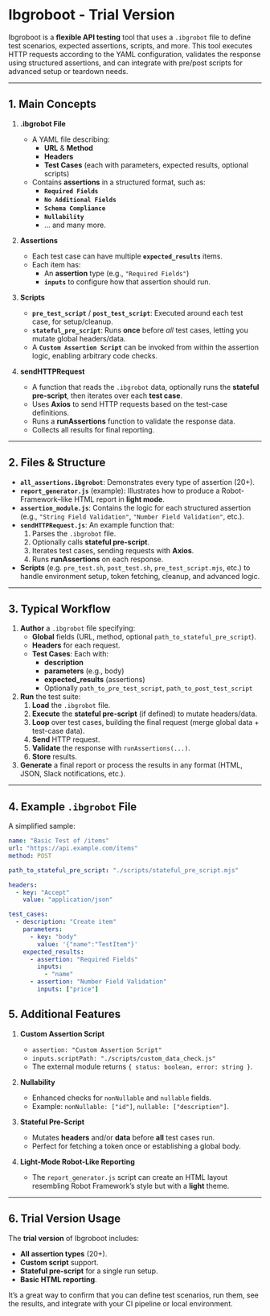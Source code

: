 # Ibgroboot - Trial Version

Ibgroboot is a **flexible API testing** tool that uses a `.ibgrobot` file to define test scenarios, expected assertions, scripts, and more. This tool executes HTTP requests according to the YAML configuration, validates the response using structured assertions, and can integrate with pre/post scripts for advanced setup or teardown needs.

---

## **1. Main Concepts**

1. **.ibgrobot File**  
   - A YAML file describing:
     - **URL** & **Method**
     - **Headers**
     - **Test Cases** (each with parameters, expected results, optional scripts)
   - Contains **assertions** in a structured format, such as:
     - **`Required Fields`**  
     - **`No Additional Fields`**  
     - **`Schema Compliance`**  
     - **`Nullability`**  
     - ... and many more.

2. **Assertions**  
   - Each test case can have multiple **`expected_results`** items.  
   - Each item has:
     - An **assertion** type (e.g., `"Required Fields"`)  
     - **`inputs`** to configure how that assertion should run.

3. **Scripts**  
   - **`pre_test_script`** / **`post_test_script`**: Executed around each test case, for setup/cleanup.  
   - **`stateful_pre_script`**: Runs **once** before *all* test cases, letting you mutate global headers/data.  
   - A **`Custom Assertion Script`** can be invoked from within the assertion logic, enabling arbitrary code checks.

4. **sendHTTPRequest**  
   - A function that reads the `.ibgrobot` data, optionally runs the **stateful pre-script**, then iterates over each **test case**.  
   - Uses **Axios** to send HTTP requests based on the test-case definitions.  
   - Runs a **runAssertions** function to validate the response data.  
   - Collects all results for final reporting.

---

## **2. Files & Structure**

- **`all_assertions.ibgrobot`**: Demonstrates every type of assertion (20+).  
- **`report_generator.js`** (example): Illustrates how to produce a Robot-Framework–like HTML report in **light mode**.  
- **`assertion_module.js`**: Contains the logic for each structured assertion (e.g., `"String Field Validation"`, `"Number Field Validation"`, etc.).  
- **`sendHTTPRequest.js`**: An example function that:
  1. Parses the `.ibgrobot` file.  
  2. Optionally calls **stateful pre-script**.  
  3. Iterates test cases, sending requests with **Axios**.  
  4. Runs **runAssertions** on each response.  
- **Scripts** (e.g. `pre_test.sh`, `post_test.sh`, `pre_test_script.mjs`, etc.) to handle environment setup, token fetching, cleanup, and advanced logic.

---

## **3. Typical Workflow**

1. **Author** a `.ibgrobot` file specifying:
   - **Global** fields (URL, method, optional `path_to_stateful_pre_script`).
   - **Headers** for each request.
   - **Test Cases**: Each with:
     - **description**  
     - **parameters** (e.g., body)  
     - **expected_results** (assertions)  
     - Optionally `path_to_pre_test_script`, `path_to_post_test_script`
2. **Run** the test suite:
   1. **Load** the `.ibgrobot` file.  
   2. **Execute** the **stateful pre-script** (if defined) to mutate headers/data.  
   3. **Loop** over test cases, building the final request (merge global data + test-case data).  
   4. **Send** HTTP request.  
   5. **Validate** the response with `runAssertions(...)`.  
   6. **Store** results.  
3. **Generate** a final report or process the results in any format (HTML, JSON, Slack notifications, etc.).

---

## **4. Example `.ibgrobot` File**

A simplified sample:

```yaml
name: "Basic Test of /items"
url: "https://api.example.com/items"
method: POST

path_to_stateful_pre_script: "./scripts/stateful_pre_script.mjs"

headers:
  - key: "Accept"
    value: "application/json"

test_cases:
  - description: "Create item"
    parameters:
      - key: "body"
        value: '{"name":"TestItem"}'
    expected_results:
      - assertion: "Required Fields"
        inputs:
          - "name"
      - assertion: "Number Field Validation"
        inputs: ["price"]
```

## 5. Additional Features

1. **Custom Assertion Script**  
   - `assertion: "Custom Assertion Script"`  
   - `inputs.scriptPath: "./scripts/custom_data_check.js"`  
   - The external module returns `{ status: boolean, error: string }`.

2. **Nullability**  
   - Enhanced checks for `nonNullable` and `nullable` fields.  
   - Example: `nonNullable: ["id"]`, `nullable: ["description"]`.

3. **Stateful Pre-Script**  
   - Mutates **headers** and/or **data** before **all** test cases run.  
   - Perfect for fetching a token once or establishing a global body.

4. **Light-Mode Robot-Like Reporting**  
   - The `report_generator.js` script can create an HTML layout resembling Robot Framework’s style but with a **light** theme.

---

## 6. Trial Version Usage

The **trial version** of Ibgroboot includes:

- **All assertion types** (20+).
- **Custom script** support.
- **Stateful pre-script** for a single run setup.
- **Basic HTML reporting**.

It’s a great way to confirm that you can define test scenarios, run them, see the results, and integrate with your CI pipeline or local environment.
